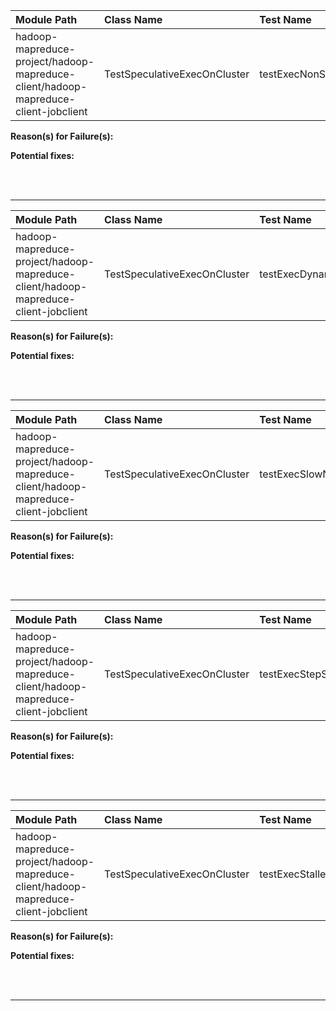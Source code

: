 | Module Path | Class Name | Test Name | Failures | Errors |
| :----------- | :--------- | :-------- | :------- | :----- |
| hadoop-mapreduce-project/hadoop-mapreduce-client/hadoop-mapreduce-client-jobclient | TestSpeculativeExecOnCluster | testExecNonSpeculative | 1 | 0 |

**Reason(s) for Failure(s):**


**Potential fixes:**









<br><br>
________
| Module Path | Class Name | Test Name | Failures | Errors |
| :----------- | :--------- | :-------- | :------- | :----- |
| hadoop-mapreduce-project/hadoop-mapreduce-client/hadoop-mapreduce-client-jobclient | TestSpeculativeExecOnCluster | testExecDynamicSlowingSpeculative | 0 | 0 |

**Reason(s) for Failure(s):**


**Potential fixes:**









<br><br>
________
| Module Path | Class Name | Test Name | Failures | Errors |
| :----------- | :--------- | :-------- | :------- | :----- |
| hadoop-mapreduce-project/hadoop-mapreduce-client/hadoop-mapreduce-client-jobclient | TestSpeculativeExecOnCluster | testExecSlowNonSpeculative | 0 | 0 |

**Reason(s) for Failure(s):**


**Potential fixes:**









<br><br>
________
| Module Path | Class Name | Test Name | Failures | Errors |
| :----------- | :--------- | :-------- | :------- | :----- |
| hadoop-mapreduce-project/hadoop-mapreduce-client/hadoop-mapreduce-client-jobclient | TestSpeculativeExecOnCluster | testExecStepStalledSpeculative | 0 | 0 |

**Reason(s) for Failure(s):**


**Potential fixes:**









<br><br>
________
| Module Path | Class Name | Test Name | Failures | Errors |
| :----------- | :--------- | :-------- | :------- | :----- |
| hadoop-mapreduce-project/hadoop-mapreduce-client/hadoop-mapreduce-client-jobclient | TestSpeculativeExecOnCluster | testExecStalledSpeculative | 0 | 0 |

**Reason(s) for Failure(s):**


**Potential fixes:**









<br><br>
________
